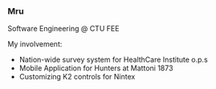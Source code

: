 ### Mru
Software Engineering @ CTU FEE

My involvement:
 - Nation-wide survey system for HealthCare Institute o.p.s
 - Mobile Application for Hunters at Mattoni 1873
 - Customizing K2 controls for Nintex
